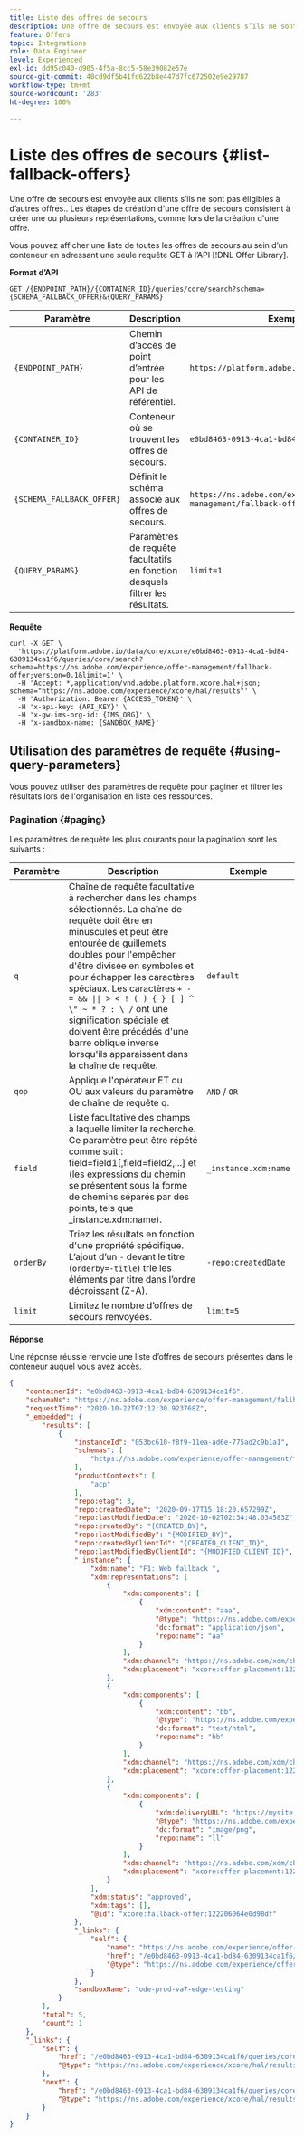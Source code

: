 ```yaml
---
title: Liste des offres de secours
description: Une offre de secours est envoyée aux clients s’ils ne sont pas éligibles à d’autres offres.
feature: Offers
topic: Integrations
role: Data Engineer
level: Experienced
exl-id: dd95c040-d905-4f5a-8cc5-58e39082e57e
source-git-commit: 40cd9df5b41fd622b8e447d7fc672502e9e29787
workflow-type: tm+mt
source-wordcount: '283'
ht-degree: 100%

---
```


# Liste des offres de secours {#list-fallback-offers}

Une offre de secours est envoyée aux clients s’ils ne sont pas éligibles à d’autres offres.. Les étapes de création d&#39;une offre de secours consistent à créer une ou plusieurs représentations, comme lors de la création d&#39;une offre.

Vous pouvez afficher une liste de toutes les offres de secours au sein d’un conteneur en adressant une seule requête GET à l’API [!DNL Offer Library].

**Format d’API**

```http
GET /{ENDPOINT_PATH}/{CONTAINER_ID}/queries/core/search?schema={SCHEMA_FALLBACK_OFFER}&{QUERY_PARAMS}
```

| Paramètre | Description | Exemple |
| --------- | ----------- | ------- |
| `{ENDPOINT_PATH}` | Chemin d’accès de point d’entrée pour les API de référentiel. | `https://platform.adobe.io/data/core/xcore/` |
| `{CONTAINER_ID}` | Conteneur où se trouvent les offres de secours. | `e0bd8463-0913-4ca1-bd84-6309134ca1f6` |
| `{SCHEMA_FALLBACK_OFFER}` | Définit le schéma associé aux offres de secours. | `https://ns.adobe.com/experience/offer-management/fallback-offer;version=0.1` |
| `{QUERY_PARAMS}` | Paramètres de requête facultatifs en fonction desquels filtrer les résultats. | `limit=1` |

**Requête**

```shell
curl -X GET \
  'https://platform.adobe.io/data/core/xcore/e0bd8463-0913-4ca1-bd84-6309134ca1f6/queries/core/search?schema=https://ns.adobe.com/experience/offer-management/fallback-offer;version=0.1&limit=1' \
  -H 'Accept: *,application/vnd.adobe.platform.xcore.hal+json; schema="https://ns.adobe.com/experience/xcore/hal/results"' \
  -H 'Authorization: Bearer {ACCESS_TOKEN}' \
  -H 'x-api-key: {API_KEY}' \
  -H 'x-gw-ims-org-id: {IMS_ORG}' \
  -H 'x-sandbox-name: {SANDBOX_NAME}'
```

## Utilisation des paramètres de requête {#using-query-parameters}

Vous pouvez utiliser des paramètres de requête pour paginer et filtrer les résultats lors de l&#39;organisation en liste des ressources.

### Pagination {#paging}

Les paramètres de requête les plus courants pour la pagination sont les suivants :

| Paramètre | Description | Exemple |
| --------- | ----------- | ------- |
| `q` | Chaîne de requête facultative à rechercher dans les champs sélectionnés. La chaîne de requête doit être en minuscules et peut être entourée de guillemets doubles pour l&#39;empêcher d&#39;être divisée en symboles et pour échapper les caractères spéciaux. Les caractères `+ - = && \|\| > < ! ( ) { } [ ] ^ \" ~ * ? : \ /` ont une signification spéciale et doivent être précédés d&#39;une barre oblique inverse lorsqu&#39;ils apparaissent dans la chaîne de requête. | `default` |
| `qop` | Applique l&#39;opérateur ET ou OU aux valeurs du paramètre de chaîne de requête q. | `AND` / `OR` |
| `field` | Liste facultative des champs à laquelle limiter la recherche. Ce paramètre peut être répété comme suit : field=field1[,field=field2,...] et (les expressions du chemin se présentent sous la forme de chemins séparés par des points, tels que _instance.xdm:name). | `_instance.xdm:name` |
| `orderBy` | Triez les résultats en fonction d&#39;une propriété spécifique. L’ajout d’un `-` devant le titre (`orderby=-title`) trie les éléments par titre dans l’ordre décroissant (Z-A). | `-repo:createdDate` |
| `limit` | Limitez le nombre d’offres de secours renvoyées. | `limit=5` |

**Réponse**

Une réponse réussie renvoie une liste d’offres de secours présentes dans le conteneur auquel vous avez accès.

```json
{
    "containerId": "e0bd8463-0913-4ca1-bd84-6309134ca1f6",
    "schemaNs": "https://ns.adobe.com/experience/offer-management/fallback-offer;version=0.1",
    "requestTime": "2020-10-22T07:12:30.923768Z",
    "_embedded": {
        "results": [
            {
                "instanceId": "053bc610-f8f9-11ea-ad6e-775ad2c9b1a1",
                "schemas": [
                    "https://ns.adobe.com/experience/offer-management/fallback-offer;version=0.5"
                ],
                "productContexts": [
                    "acp"
                ],
                "repo:etag": 3,
                "repo:createdDate": "2020-09-17T15:18:20.657299Z",
                "repo:lastModifiedDate": "2020-10-02T02:34:48.034583Z",
                "repo:createdBy": "{CREATED_BY}",
                "repo:lastModifiedBy": "{MODIFIED_BY}",
                "repo:createdByClientId": "{CREATED_CLIENT_ID}",
                "repo:lastModifiedByClientId": "{MODIFIED_CLIENT_ID}",
                "_instance": {
                    "xdm:name": "F1: Web fallback ",
                    "xdm:representations": [
                        {
                            "xdm:components": [
                                {
                                    "xdm:content": "aaa",
                                    "@type": "https://ns.adobe.com/experience/offer-management/content-component-json",
                                    "dc:format": "application/json",
                                    "repo:name": "aa"
                                }
                            ],
                            "xdm:channel": "https://ns.adobe.com/xdm/channel-types/web",
                            "xdm:placement": "xcore:offer-placement:122201b2150d98c2"
                        },
                        {
                            "xdm:components": [
                                {
                                    "xdm:content": "bb",
                                    "@type": "https://ns.adobe.com/experience/offer-management/content-component-html",
                                    "dc:format": "text/html",
                                    "repo:name": "bb"
                                }
                            ],
                            "xdm:channel": "https://ns.adobe.com/xdm/channel-types/web",
                            "xdm:placement": "xcore:offer-placement:122201c34354a2b4"
                        },
                        {
                            "xdm:components": [
                                {
                                    "xdm:deliveryURL": "https://mysite.com",
                                    "@type": "https://ns.adobe.com/experience/offer-management/content-component-imagelink",
                                    "dc:format": "image/png",
                                    "repo:name": "ll"
                                }
                            ],
                            "xdm:channel": "https://ns.adobe.com/xdm/channel-types/web",
                            "xdm:placement": "xcore:offer-placement:122207eddb05205a"
                        }
                    ],
                    "xdm:status": "approved",
                    "xdm:tags": [],
                    "@id": "xcore:fallback-offer:122206064e0d98df"
                },
                "_links": {
                    "self": {
                        "name": "https://ns.adobe.com/experience/offer-management/fallback-offer;version=0.5#053bc610-f8f9-11ea-ad6e-775ad2c9b1a1",
                        "href": "/e0bd8463-0913-4ca1-bd84-6309134ca1f6/instances/053bc610-f8f9-11ea-ad6e-775ad2c9b1a1",
                        "@type": "https://ns.adobe.com/experience/offer-management/fallback-offer;version=0.5"
                    }
                },
                "sandboxName": "ode-prod-va7-edge-testing"
            }
        ],
        "total": 5,
        "count": 1
    },
    "_links": {
        "self": {
            "href": "/e0bd8463-0913-4ca1-bd84-6309134ca1f6/queries/core/search?schema=https://ns.adobe.com/experience/offer-management/fallback-offer;version=0.1&limit=1",
            "@type": "https://ns.adobe.com/experience/xcore/hal/results"
        },
        "next": {
            "href": "/e0bd8463-0913-4ca1-bd84-6309134ca1f6/queries/core/search?start=053bc610-f8f9-11ea-ad6e-775ad2c9b1a1&orderby=instanceId&schema=https://ns.adobe.com/experience/offer-management/fallback-offer;version=0.1&limit=1",
            "@type": "https://ns.adobe.com/experience/xcore/hal/results"
        }
    }
}
```
